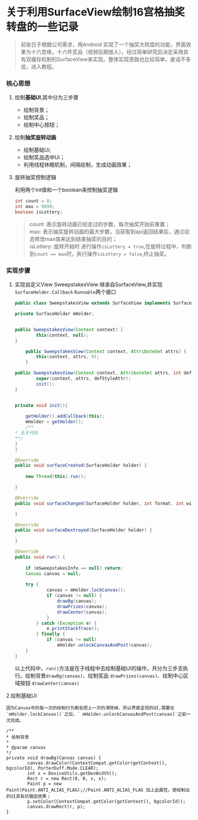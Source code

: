 # 关于利用SurfaceView绘制16宫格抽奖转盘的一些记录

> 前些日子根据公司需求，用Android 实现了一个抽奖大转盘的功能，界面效果为十六宫格，十六件奖品（视频后期放入）。经过简单研究后决定采用具有双缓存机制的SurfaceView来实现。整体实现思路也比较简单，废话不多说，进入教程。  

### 核心思想

1. 绘制**基础UI**,其中分为三步骤 

	- 绘制背景；
	- 绘制奖品；
	- 绘制中心按钮；

2. 绘制**抽奖旋转动画**

	- 绘制基础Ui;
	- 绘制奖品选中Ui；
	- 利用线程休眠机制，间隔绘制，生成动画效果；

3. 旋转抽奖控制逻辑

	利用两个int值和一个boolean来控制抽奖逻辑 

	```java
	int count = 0;
	int max = 9999;
	boolean isLottery;
	```
	>count: 表示旋转动画已经走过的步数，每次抽奖开始前重置；  
	>max: 表示抽奖旋转动画的最大步数，当获取到api返回结果后，通过动态修改max值来达到结束抽奖的目的；  
	>isLottery: 旋转开始时 进行操作`isLottery = true`,在旋转过程中，判断到`count == max`时，执行操作`isLottery = false`,终止抽奖。	  

### 实现步骤

1. 实现自定义View SweepstakesView 继承自SurfaceView,并实现`SurfaceHolder.Callback` `Runnable`两个接口

	```java
	public class SweepstakesView extends SurfaceView implements SurfaceHolder.Callback, Runnable {
	
	private SurfaceHolder mHolder;


	public SweepstakesView(Context context) {
        	this(context, null);
	}

        public SweepstakesView(Context context, AttributeSet attrs) {
    	    this(context, attrs, 0);
        }

	public SweepstakesView(Context context, AttributeSet attrs, int defStyleAttr) {
        	super(context, attrs, defStyleAttr);
	        init();
	}


	private void init(){
	   
        getHolder().addCallback(this);
        mHolder = getHolder();
      	/**
	* 无关代码
	**/	
    }
	}

	@Override   
	public void surfaceCreated(SurfaceHolder holder) {
        
		new Thread(this).run();
	
	}

	@Override
	public void surfaceChanged(SurfaceHolder holder, int format, int width, int height) {

	}

	@Override
	public void surfaceDestroyed(SurfaceHolder holder) {

	}

	@Override
	public void run() {
        	
		if (mSweepstakesInfo == null) return;        
		Canvas canvas = null;
        	
		try {
	            canvas = mHolder.lockCanvas();
        	    if (canvas != null) {
                	drawBg(canvas);
	                drawPrizes(canvas);
	                drawCenter(canvas);
        	    }
	        } catch (Exception e) {
        	    e.printStackTrace();
	        } finally {
        	    if (canvas != null)
                	mHolder.unlockCanvasAndPost(canvas);
		}
	}
	```
	以上代码中，`run()`方法是在子线程中去绘制基础UI的操作，共分为三步去执行。绘制背景`drawBg(canvas)`、绘制奖品 `drawPrizes(canvas)`、绘制中心区域按钮 `drawCenter(canvas)`

2.绘制基础UI  
	
	因为Canvas中的每一次的绘制行为都会把上一次的清除掉，所以界面呈现的UI,需要在`mHolder.lockCanvas()`之后，` mHolder.unlockCanvasAndPost(canvas)`之前一次完成。

	/**
	* 绘制背景
	*
	* @param canvas
	*/
	private void drawBg(Canvas canvas) {
        	canvas.drawColor(ContextCompat.getColor(getContext(), bgcolorId), PorterDuff.Mode.CLEAR);
	        int x = DeviceUtils.getDevWidth();
        	Rect r = new Rect(0, 0, x, x);
	        Paint p = new Paint(Paint.ANTI_ALIAS_FLAG);//Paint.ANTI_ALIAS_FLAG 加上此属性，使绘制出的UI具有抗锯齿效果；
        	p.setColor(ContextCompat.getColor(getContext(), bgcolorId));
	        canvas.drawRect(r, p);
	}

	
	



